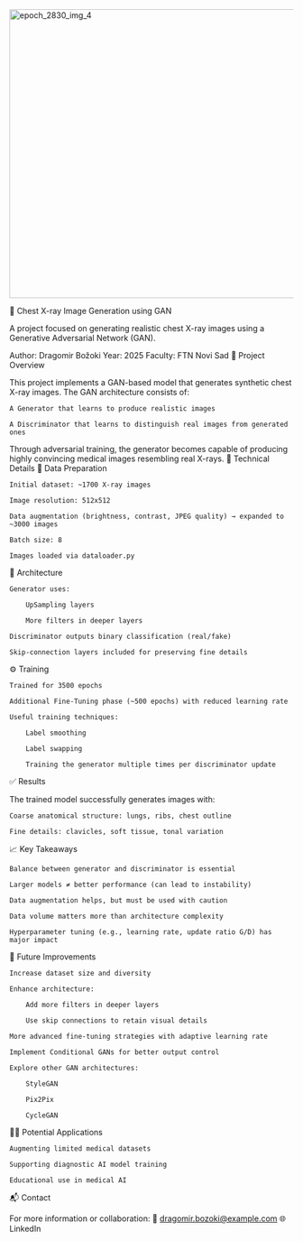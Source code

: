 
<img width="512" height="512" alt="epoch_2830_img_4" src="https://github.com/user-attachments/assets/01ea7890-822a-4697-b580-a83f0b1182bd" />



🧠 Chest X-ray Image Generation using GAN

A project focused on generating realistic chest X-ray images using a Generative Adversarial Network (GAN).

Author: Dragomir Božoki
Year: 2025
Faculty: FTN Novi Sad
📌 Project Overview

This project implements a GAN-based model that generates synthetic chest X-ray images. The GAN architecture consists of:

    A Generator that learns to produce realistic images

    A Discriminator that learns to distinguish real images from generated ones

Through adversarial training, the generator becomes capable of producing highly convincing medical images resembling real X-rays.
🧰 Technical Details
📁 Data Preparation

    Initial dataset: ~1700 X-ray images

    Image resolution: 512x512

    Data augmentation (brightness, contrast, JPEG quality) → expanded to ~3000 images

    Batch size: 8

    Images loaded via dataloader.py

🧠 Architecture

    Generator uses:

        UpSampling layers

        More filters in deeper layers

    Discriminator outputs binary classification (real/fake)

    Skip-connection layers included for preserving fine details

⚙️ Training

    Trained for 3500 epochs

    Additional Fine-Tuning phase (~500 epochs) with reduced learning rate

    Useful training techniques:

        Label smoothing

        Label swapping

        Training the generator multiple times per discriminator update

✅ Results

The trained model successfully generates images with:

    Coarse anatomical structure: lungs, ribs, chest outline

    Fine details: clavicles, soft tissue, tonal variation

📈 Key Takeaways

    Balance between generator and discriminator is essential

    Larger models ≠ better performance (can lead to instability)

    Data augmentation helps, but must be used with caution

    Data volume matters more than architecture complexity

    Hyperparameter tuning (e.g., learning rate, update ratio G/D) has major impact

🚀 Future Improvements

    Increase dataset size and diversity

    Enhance architecture:

        Add more filters in deeper layers

        Use skip connections to retain visual details

    More advanced fine-tuning strategies with adaptive learning rate

    Implement Conditional GANs for better output control

    Explore other GAN architectures:

        StyleGAN

        Pix2Pix

        CycleGAN

🧑‍⚕️ Potential Applications

    Augmenting limited medical datasets

    Supporting diagnostic AI model training

    Educational use in medical AI

📬 Contact

For more information or collaboration:
📧 dragomir.bozoki@example.com
🌐 LinkedIn
